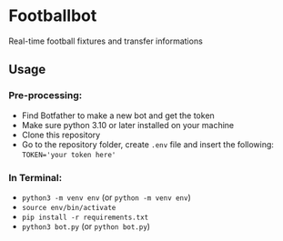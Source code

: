# Footballbot
  Real-time football fixtures and transfer informations

## Usage
### Pre-processing:
- Find Botfather to make a new bot and get the token
- Make sure python 3.10 or later installed on your machine
- Clone this repository
- Go to the repository folder, create `.env` file and insert the following:  
`TOKEN='your token here'`
  
### In Terminal:
- `python3 -m venv env` (or `python -m venv env`)
- `source env/bin/activate`
- `pip install -r requirements.txt`
- `python3 bot.py` (or `python bot.py`)
